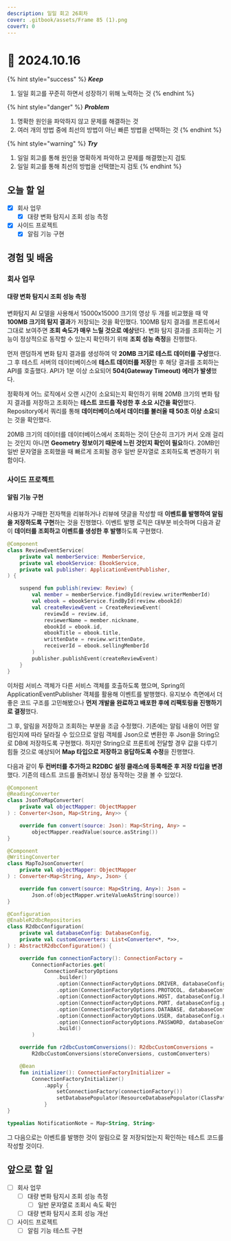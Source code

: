 ```yaml
---
description: 일일 회고 26회차
cover: .gitbook/assets/Frame 85 (1).png
coverY: 0
---
```


# 🙂 2024.10.16

{% hint style="success" %}
_**Keep**_

1. 일일 회고를 꾸준히 하면서 성장하기 위해 노력하는 것
{% endhint %}

{% hint style="danger" %}
_**Problem**_

1. 명확한 원인을 파악하지 않고 문제를 해결하는 것
2. 여러 개의 방법 중에 최선의 방법이 아닌 빠른 방법을 선택하는 것
{% endhint %}

{% hint style="warning" %}
_**Try**_

1. 일일 회고를 통해 원인을 명확하게 파악하고 문제를 해결했는지 검토
2. 일일 회고를 통해 최선의 방법을 선택했는지 검토
{% endhint %}

## 오늘 할 일

* [x] 회사 업무
  * [x] 대량 변화 탐지시 조회 성능 측정
* [x] 사이드 프로젝트
  * [x] 알림 기능 구현

## 경험 및 배움

### 회사 업무

#### 대량 변화 탐지시 조회 성능 측정

변화탐지 AI 모델을 사용해서 15000x15000 크기의 영상 두 개를 비교했을 때 약 **100MB 크기의 탐지 결과**가 저장되는 것을 확인했다. 100MB 탐지 결과를 프론트에서 그대로 보여주면 **조회 속도가 매우 느릴 것으로 예상**됐다. 변화 탐지 결과를 조회하는 기능이 정상적으로 동작할 수 있는지 확인하기 위해 **조회 성능 측정**을 진행했다.

먼저 랜덤하게 변화 탐지 결과를 생성하여 약 **20MB 크기로 테스트 데이터를 구성**했다. 그 후 테스트 서버의 데이터베이스에 **테스트 데이터를 저장**한 후 해당 결과를 조회하는 API를 호출했다. API가 1분 이상 소요되어 **504(Gateway Timeout) 에러가 발생**했다.

정확하게 어느 로직에서 오랜 시간이 소요되는지 확인하기 위해 20MB 크기의 변화 탐지 결과를 저장하고 조회하는 **테스트 코드를 작성한 후 소요 시간을 확인**했다. Repository에서 쿼리를 통해 **데이터베이스에서 데이터를 불러올 때 50초 이상 소요**되는 것을 확인했다.&#x20;

20MB 크기의 데이터를 데이터베이스에서 조회하는 것이 단순히 크기가 커서 오래 걸리는 것인지 아니면 **Geometry 정보이기 때문에 느린 것인지 확인이 필요**하다. 20MB인 일반 문자열을 조회했을 때 빠르게 조회될 경우 일반 문자열로 조회하도록 변경하기 위함이다.



### 사이드 프로젝트

#### 알림 기능 구현

사용자가 구매한 전자책을 리뷰하거나 리뷰에 댓글을 작성할 때 **이벤트를 발행하여 알림을 저장하도록 구현**하는 것을 진행했다. 이벤트 발행 로직은 대부분 비슷하며 다음과 같이 **데이터를 조회하고 이벤트를 생성한 후 발행**하도록 구현했다.

```kotlin
@Component
class ReviewEventService(
    private val memberService: MemberService,
    private val ebookService: EbookService,
    private val publisher: ApplicationEventPublisher,
) {

    suspend fun publish(review: Review) {
        val member = memberService.findById(review.writerMemberId)
        val ebook = ebookService.findById(review.ebookId)
        val createReviewEvent = CreateReviewEvent(
            reviewId = review.id,
            reviewerName = member.nickname,
            ebookId = ebook.id,
            ebookTitle = ebook.title,
            writtenDate = review.writtenDate,
            receiverId = ebook.sellingMemberId
        )
        publisher.publishEvent(createReviewEvent)
    }
}
```

이처럼 서비스 객체가 다른 서비스 객체를 호출하도록 했으며, Spring의 ApplicationEventPublisher 객체를 활용해 이벤트를 발행했다. 유지보수 측면에서 더 좋은 코드 구조를 고민해봤으나 **먼저 개발을 완료하고 배포한 후에 리팩토링을 진행하기로 결정**했다.

&#x20;그 후, 알림을 저장하고 조회하는 부분을 조금 수정했다. 기존에는 알림 내용이 어떤 알림인지에 따라 달라질 수 있으므로 알림 객체를 Json으로 변환한 후 Json을 String으로 DB에 저장하도록 구현했다. 하지만 String으로 프론트에 전달할 경우 값을 다루기 힘들 것으로 예상되어 **Map 타입으로 저장하고 응답하도록 수정**을 진행했다.

다음과 같이 **두 컨버터를 추가하고 R2DBC 설정 클래스에 등록해준 후 저장 타입을 변경**했다. 기존의 테스트 코드를 돌려보니 정상 동작하는 것을 볼 수 있었다.&#x20;

```kotlin
@Component
@ReadingConverter
class JsonToMapConverter(
    private val objectMapper: ObjectMapper
) : Converter<Json, Map<String, Any>> {

    override fun convert(source: Json): Map<String, Any> =
        objectMapper.readValue(source.asString())
}
```

```kotlin
@Component
@WritingConverter
class MapToJsonConverter(
    private val objectMapper: ObjectMapper
) : Converter<Map<String, Any>, Json> {

    override fun convert(source: Map<String, Any>): Json =
        Json.of(objectMapper.writeValueAsString(source))
}
```

```kotlin
@Configuration
@EnableR2dbcRepositories
class R2dbcConfiguration(
    private val databaseConfig: DatabaseConfig,
    private val customConverters: List<Converter<*, *>>,
) : AbstractR2dbcConfiguration() {

    override fun connectionFactory(): ConnectionFactory =
        ConnectionFactories.get(
            ConnectionFactoryOptions
                .builder()
                .option(ConnectionFactoryOptions.DRIVER, databaseConfig.driver)
                .option(ConnectionFactoryOptions.PROTOCOL, databaseConfig.protocol)
                .option(ConnectionFactoryOptions.HOST, databaseConfig.host)
                .option(ConnectionFactoryOptions.PORT, databaseConfig.port.toInt())
                .option(ConnectionFactoryOptions.DATABASE, databaseConfig.database)
                .option(ConnectionFactoryOptions.USER, databaseConfig.username)
                .option(ConnectionFactoryOptions.PASSWORD, databaseConfig.password)
                .build()
        )

    override fun r2dbcCustomConversions(): R2dbcCustomConversions =
        R2dbcCustomConversions(storeConversions, customConverters)

    @Bean
    fun initializer(): ConnectionFactoryInitializer =
        ConnectionFactoryInitializer()
            .apply {
                setConnectionFactory(connectionFactory())
                setDatabasePopulator(ResourceDatabasePopulator(ClassPathResource("schema.sql")))
            }
}
```

```kotlin
typealias NotificationNote = Map<String, String>
```

그 다음으로는 이벤트를 발행한 것이 알림으로 잘 저장되었는지 확인하는 테스트 코드를 작성할 것이다.



## 앞으로 할 일

* [ ] 회사 업무
  * [ ] 대량 변화 탐지시 조회 성능 측정
    * [ ] 일반 문자열로 조회시 속도 확인
  * [ ] 대량 변화 탐지시 조회 성능 개선
* [ ] 사이드 프로젝트
  * [ ] 알림 기능 테스트 구현
